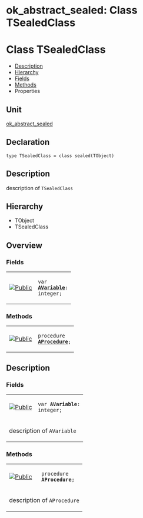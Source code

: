 # ok\_abstract\_sealed: Class TSealedClass


# Class TSealedClass
<span id="TSealedClass"/>

- [Description](#PasDoc-Description)
- [Hierarchy](#PasDoc-Hierarchy)
- [Fields](#PasDoc-Fields)
- [Methods](#PasDoc-Methods)
- Properties

<span id="PasDoc-Description"/>

## Unit


[ok\_abstract\_sealed](ok_abstract_sealed.md)


## Declaration


```type TSealedClass = class sealed(TObject)```


## Description
description of `TSealedClass`

## Hierarchy


<span id="PasDoc-Hierarchy"/>

- TObject
- TSealedClass



## Overview

### Fields
<span id="PasDoc-Fields"/>


<table>
<tr>

<td>

<a href="legend.md"><img src="public.gif" alt="Public" title="Public"></img></a>
</td>

<td>

<code>var <strong><a href="ok_abstract_sealed.TSealedClass.md#AVariable">AVariable</a></strong>: integer;</code>
</td>
</tr>
</table>

### Methods
<span id="PasDoc-Methods"/>


<table>
<tr>

<td>

<a href="legend.md"><img src="public.gif" alt="Public" title="Public"></img></a>
</td>

<td>

<code>procedure <strong><a href="ok_abstract_sealed.TSealedClass.md#AProcedure">AProcedure</a></strong>;</code>
</td>
</tr>
</table>


## Description

### Fields

<table>
<tr>

<td>

<a href="legend.md"><img src="public.gif" alt="Public" title="Public"></img></a>
</td>

<td>

<span id="AVariable"/><code>var <strong>AVariable</strong>: integer;</code>
</td>
</tr>
<tr><td colspan="2">

description of `AVariable`

</td></tr>
</table>

### Methods

<table>
<tr>

<td>

<a href="legend.md"><img src="public.gif" alt="Public" title="Public"></img></a>
</td>

<td>

<span id="AProcedure"/><code>procedure <strong>AProcedure</strong>;</code>
</td>
</tr>
<tr><td colspan="2">

description of `AProcedure`

</td></tr>
</table>

